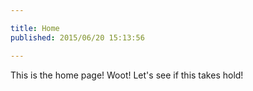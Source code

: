 ```yaml
---

title: Home
published: 2015/06/20 15:13:56

---
```


This is the home page! Woot! Let's see if this takes hold!